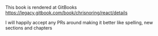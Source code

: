 This book is rendered at GitBooks https://legacy.gitbook.com/book/chrisnoring/react/details

I will happily accept any PRs around making it better like spelling, new sections and chapters
